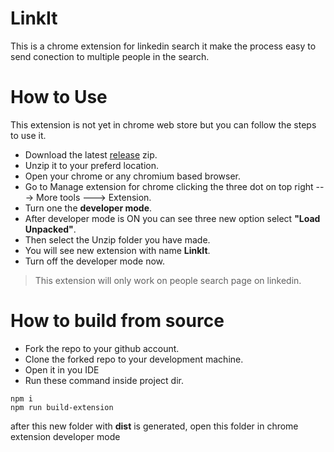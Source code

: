 # LinkIt

This is a chrome extension for linkedin search it make the process easy to send conection to multiple people in the search.

# How to Use
This extension is not yet in chrome web store but you can follow the steps to use it.

* Download the latest [release](https://github.com/Leo5661/linkit/releases/tag/v0.1.1) zip.
* Unzip it to your preferd location.
* Open your chrome or any chromium based browser.
* Go to Manage extension for chrome clicking the three dot on top right ---> More tools ---> Extension.
* Turn one the **developer mode**.
* After developer mode is ON you can see three new option select **"Load Unpacked"**.
* Then select the Unzip folder you have made.
* You will see new extension with name **LinkIt**.
* Turn off the developer mode now.

> This extension will only work on people search page on linkedin.

# How to build from source
* Fork the repo to your github account.
* Clone the forked repo to your development machine.
* Open it in you IDE
* Run these command inside project dir.  
```
npm i
npm run build-extension
```
after this new folder with **dist** is generated, open this folder in chrome extension developer mode
